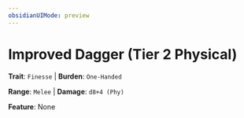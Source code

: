 ```yaml
---
obsidianUIMode: preview
---
```

# Improved Dagger (Tier 2 Physical)

**Trait**: `Finesse` | **Burden**: `One-Handed`

**Range**: `Melee` | **Damage**: `d8+4 (Phy)`

**Feature**: None